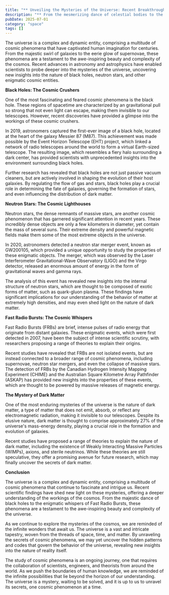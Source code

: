 ```yaml
---
title: "** Unveiling the Mysteries of the Universe: Recent Breakthroughs in Cosmic Phenomena"
description: "** From the mesmerizing dance of celestial bodies to the enigmatic whispers of dark matter, the universe is full of cosmic phenomena that continue to fascinate and intrigue us. Recent scientific findings have shed new light on these mysteries, offering a deeper understanding of the workings of the cosmos. In this article, we'll delve into the latest developments in the study of cosmic phenomena, exploring the secrets of black holes, neutron stars, and the mysterious Fast Radio Bursts that are rewriting our understanding of the universe."
pubDate: 2025-07-01
category: "space"
tags: []
---
```


The universe is a complex and dynamic entity, comprising a multitude of cosmic phenomena that have captivated human imagination for centuries. From the majestic swirl of galaxies to the eerie glow of supernovae, these phenomena are a testament to the awe-inspiring beauty and complexity of the cosmos. Recent advances in astronomy and astrophysics have enabled scientists to probe deeper into the mysteries of the universe, uncovering new insights into the nature of black holes, neutron stars, and other enigmatic cosmic entities.

**Black Holes: The Cosmic Crushers**

One of the most fascinating and feared cosmic phenomena is the black hole. These regions of spacetime are characterized by an gravitational pull so strong that not even light can escape, making them invisible to our telescopes. However, recent discoveries have provided a glimpse into the workings of these cosmic crushers.

In 2019, astronomers captured the first-ever image of a black hole, located at the heart of the galaxy Messier 87 (M87). This achievement was made possible by the Event Horizon Telescope (EHT) project, which linked a network of radio telescopes around the world to form a virtual Earth-sized telescope. The resulting image, which resembles a fiery halo surrounding a dark center, has provided scientists with unprecedented insights into the environment surrounding black holes.

Further research has revealed that black holes are not just passive vacuum cleaners, but are actively involved in shaping the evolution of their host galaxies. By regulating the flow of gas and stars, black holes play a crucial role in determining the fate of galaxies, governing the formation of stars, and even influencing the distribution of dark matter.

**Neutron Stars: The Cosmic Lighthouses**

Neutron stars, the dense remnants of massive stars, are another cosmic phenomenon that has garnered significant attention in recent years. These incredibly dense objects are only a few kilometers in diameter, yet contain the mass of several suns. Their extreme density and powerful magnetic fields make them some of the most extreme objects in the universe.

In 2020, astronomers detected a neutron star merger event, known as GW200105, which provided a unique opportunity to study the properties of these enigmatic objects. The merger, which was observed by the Laser Interferometer Gravitational-Wave Observatory (LIGO) and the Virgo detector, released an enormous amount of energy in the form of gravitational waves and gamma rays.

The analysis of this event has revealed new insights into the internal structure of neutron stars, which are thought to be composed of exotic forms of matter, such as quark-gluon plasma. These findings have significant implications for our understanding of the behavior of matter at extremely high densities, and may even shed light on the nature of dark matter.

**Fast Radio Bursts: The Cosmic Whispers**

Fast Radio Bursts (FRBs) are brief, intense pulses of radio energy that originate from distant galaxies. These enigmatic events, which were first detected in 2007, have been the subject of intense scientific scrutiny, with researchers proposing a range of theories to explain their origins.

Recent studies have revealed that FRBs are not isolated events, but are instead connected to a broader range of cosmic phenomena, including supernovae, neutron star mergers, and even the collapse of massive stars. The detection of FRBs by the Canadian Hydrogen Intensity Mapping Experiment (CHIME) and the Australian Square Kilometre Array Pathfinder (ASKAP) has provided new insights into the properties of these events, which are thought to be powered by massive releases of magnetic energy.

**The Mystery of Dark Matter**

One of the most enduring mysteries of the universe is the nature of dark matter, a type of matter that does not emit, absorb, or reflect any electromagnetic radiation, making it invisible to our telescopes. Despite its elusive nature, dark matter is thought to comprise approximately 27% of the universe's mass-energy density, playing a crucial role in the formation and evolution of galaxies.

Recent studies have proposed a range of theories to explain the nature of dark matter, including the existence of Weakly Interacting Massive Particles (WIMPs), axions, and sterile neutrinos. While these theories are still speculative, they offer a promising avenue for future research, which may finally uncover the secrets of dark matter.

**Conclusion**

The universe is a complex and dynamic entity, comprising a multitude of cosmic phenomena that continue to fascinate and intrigue us. Recent scientific findings have shed new light on these mysteries, offering a deeper understanding of the workings of the cosmos. From the majestic dance of black holes to the enigmatic whispers of Fast Radio Bursts, these phenomena are a testament to the awe-inspiring beauty and complexity of the universe.

As we continue to explore the mysteries of the cosmos, we are reminded of the infinite wonders that await us. The universe is a vast and intricate tapestry, woven from the threads of space, time, and matter. By unraveling the secrets of cosmic phenomena, we may yet uncover the hidden patterns and codes that govern the behavior of the universe, revealing new insights into the nature of reality itself.

The study of cosmic phenomena is an ongoing journey, one that requires the collaboration of scientists, engineers, and theorists from around the world. As we push the boundaries of human knowledge, we are reminded of the infinite possibilities that lie beyond the horizon of our understanding. The universe is a mystery, waiting to be solved, and it is up to us to unravel its secrets, one cosmic phenomenon at a time.